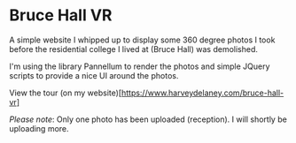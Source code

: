 # Bruce Hall VR

A simple website I whipped up to display some 360 degree photos I took before the residential college I lived at (Bruce Hall) was demolished.

I'm using the library Pannellum to render the photos and simple JQuery scripts to provide a nice UI around the photos.

View the tour (on my website)[https://www.harveydelaney.com/bruce-hall-vr]

*Please note*: Only one photo has been uploaded (reception). I will shortly be uploading more.
